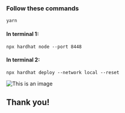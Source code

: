 ### Follow these commands
```
yarn
```
#### In terminal 1:
```
npx hardhat node --port 8448
```

#### In terminal 2:
```
npx hardhat deploy --network local --reset
```

![This is an image](https://myoctocat.com/assets/images/base-octocat.svg)
## Thank you!